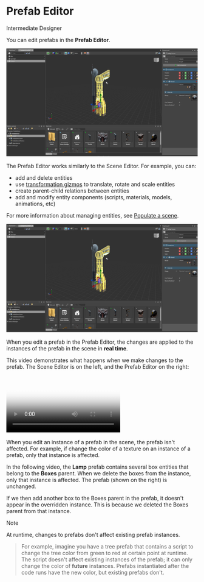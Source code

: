 # Prefab Editor
<span class="label label-doc-level">Intermediate</span>
<span class="label label-doc-audience">Designer</span>

You can edit prefabs in the **Prefab Editor**.

![Prefab Editor](media/prefab-editor.png)

The Prefab Editor works similarly to the Scene Editor. For example, you can:

* add and delete entities
* use [transformation gizmos](../get-started/arrange-entities.md) to translate, rotate and scale entities
* create parent-child relations between entities
* add and modify entity components (scripts, materials, models, animations, etc)

For more information about managing entities, see [Populate a scene](../get-started/populate-a-scene.md).

![Prefab editor](media/prefab-editor.png)

When you edit a prefab in the Prefab Editor, the changes are applied to the instances of the prefab in the scene in **real time**.

This video demonstrates what happens when we make changes to the prefab. The Scene Editor is on the left, and the Prefab Editor on the right:

<video autoplay loop class="responsive-video" poster="media/edit-prefab-and-update-instances.jpg">
   <source src="media/edit-prefab-and-update-instances.mp4" type="video/mp4">
</video>

When you edit an instance of a prefab in the scene, the prefab isn't affected. For example, if change the color of a texture on an instance of a prefab, only that instance is affected.

In the following video, the **Lamp** prefab contains several box entities that belong to the **Boxes** parent. When we delete the boxes from the instance, only that instance is affected. The prefab (shown on the right) is unchanged.

If we then add another box to the Boxes parent in the prefab, it doesn't appear in the overridden instance. This is because we deleted the Boxes parent from that instance.


 

>[!Note]
>At runtime, changes to prefabs don't affect existing prefab instances.

>For example, imagine you have a tree prefab that contains a script to change the tree color from green to red at certain point at runtime. The script doesn't affect existing instances of the prefab; it can only change the color of **future** instances. Prefabs instantiated after the code runs have the new color, but existing prefabs don't.